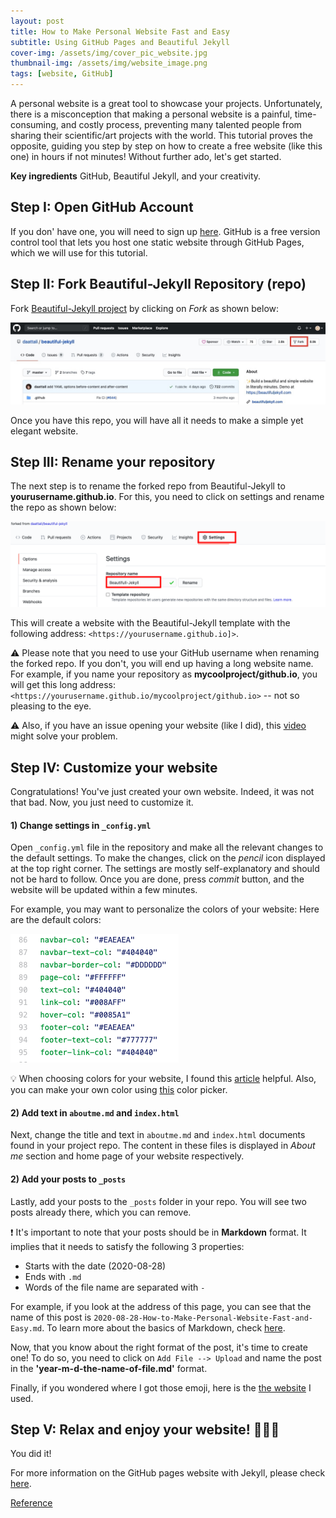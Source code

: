 ```yaml
---
layout: post
title: How to Make Personal Website Fast and Easy 
subtitle: Using GitHub Pages and Beautiful Jekyll 
cover-img: /assets/img/cover_pic_website.jpg
thumbnail-img: /assets/img/website_image.png
tags: [website, GitHub]
---
```


A personal website is a great tool to showcase your projects. Unfortunately, there is a misconception that making a personal website is a painful, time-consuming, and costly process, preventing many talented people from sharing their scientific/art projects with the world. This tutorial proves the opposite, guiding you step by step on how to create a free website (like this one) in hours if not minutes!  Without further ado, let's get started.

**Key ingredients** GitHub, Beautiful Jekyll, and your creativity. 

## Step I: Open GitHub Account 
If you don' have one, you will need to sign up [here](https://github.com/). GitHub is a free version control tool that lets you host one static website through GitHub Pages, which we will use for this tutorial. 

## Step II: Fork Beautiful-Jekyll Repository (repo)
Fork [Beautiful-Jekyll project](https://github.com/daattali/beautiful-jekyll/) by clicking on *Fork* as shown below: 

![fork](/assets/img/fork.jpeg) 

Once you have this repo, you will have all it needs to make a simple yet elegant website. 

## Step III: Rename your repository 
The next step is to rename the forked repo from Beautiful-Jekyll to **yourusername.github.io**. For this, you need to click on settings and rename the repo as shown below:
  
![setting](/assets/img/settings.png)
  
This will create a website with the Beautiful-Jekyll template with the following address: `<https://yourusername.github.io]>`. 

⚠️ Please note that you need to use your GitHub username when renaming the forked repo. If you don't, you will end up having a long website name. For example, if you name your repository as **mycoolproject/github.io**, you will get this long address: `<https://yourusername.github.io/mycoolproject/github.io>` --  not so pleasing to the eye. 

⚠️ Also, if you have an issue opening your website (like I did), this [video](https://www.youtube.com/watch?v=BA_c3bGQXlQ) might solve your problem. 

## Step IV: Customize your website 

Congratulations! You've just created your own website. Indeed, it was not that bad. Now, you just need to customize it. 

#### 1) Change settings in `_config.yml`

Open `_config.yml` file in the repository and make all the relevant changes to the default settings. To make the changes, click on the *pencil* icon displayed at the top right corner. The settings are mostly self-explanatory and should not be hard to follow. Once you are done, press *commit* button, and the website will be updated within a few minutes. 

For example, you may want to personalize the colors of your website: 
Here are the default colors: 

![colors](/assets/img/colors.png) 

💡 When choosing colors for your website, I found this [article](https://visme.co/blog/website-color-schemes/) helpful. Also, you can make your own color using [this](https://www.google.com/search?q=color+picker) color picker. 

#### 2) Add text in `aboutme.md` and `index.html` 

Next, change the title and text in `aboutme.md` and `index.html` documents found in your project repo. The content in these files is displayed in  *About me* section and home page of your website respectively. 

#### 2) Add your posts to `_posts`

Lastly, add your posts to the  `_posts` folder in your repo. You will see two posts already there, which you can remove. 

❗ It's important to note that your posts should be in **Markdown** format. It implies that it needs to satisfy the following 3 properties: 

   - Starts with the date (2020-08-28)
   - Ends with `.md`
   - Words of the file name are separated with `-`

For example, if you look at the address of this page,  you can see that the name of this post is `2020-08-28-How-to-Make-Personal-Website-Fast-and-Easy.md`. To learn more about the basics of Markdown, check [here](https://guides.github.com/features/mastering-markdown/#intro). 

Now, that you know about the right format of the post, it's time to create one! To do so, you need to click on `Add File --> Upload` and name the post in the **'year-m-d-the-name-of-file.md'** format. 

Finally, if you wondered where I got those emoji, here is the [the website](https://emojipedia.org/exclamation-mark/) I used.

## Step V: Relax and enjoy your website! 🎉🎈🎊
You did it!


For more information on the GitHub pages website with Jekyll, please check [here](https://github.com/daattali/beautiful-jekyll). 

[Reference](https://github.com/daattali/beautiful-jekyll)
